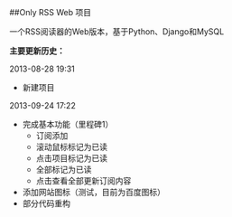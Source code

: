 ##Only RSS Web 项目

一个RSS阅读器的Web版本，基于Python、Django和MySQL

**主要更新历史：**

2013-08-28 19:31
+ 新建项目

2013-09-24 17:22
+ 完成基本功能（里程碑1）
    + 订阅添加
    + 滚动鼠标标记为已读
    + 点击项目标记为已读
    + 全部标记为已读
    + 点击查看全部更新订阅内容
+ 添加网站图标（测试，目前为百度图标）
+ 部分代码重构
